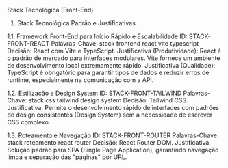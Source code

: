 Stack Tecnológica (Front-End)
1. Stack Tecnológica Padrão e Justificativas

1.1. Framework Front-End para Início Rápido e Escalabilidade
ID: STACK-FRONT-REACT
Palavras-Chave: stack frontend react vite typescript
Decisão: React com Vite e TypeScript.
Justificativa (Produtividade): React é o padrão de mercado para interfaces modulares. Vite fornece um ambiente de desenvolvimento local extremamente rápido.
Justificativa (Qualidade): TypeScript é obrigatório para garantir tipos de dados e reduzir erros de runtime, especialmente na comunicação com a API.

1.2. Estilização e Design System
ID: STACK-FRONT-TAILWIND
Palavras-Chave: stack css tailwind design system
Decisão: Tailwind CSS.
Justificativa: Permite o desenvolvimento rápido de interfaces com padrões de design consistentes (Design System) sem a necessidade de escrever CSS complexo.

1.3. Roteamento e Navegação
ID: STACK-FRONT-ROUTER
Palavras-Chave: stack roteamento react router
Decisão: React Router DOM.
Justificativa: Solução padrão para SPA (Single Page Application), garantindo navegação limpa e separação das "páginas" por URL.